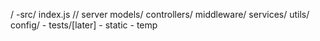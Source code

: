 /
  -src/
      index.js // server
      models/
      controllers/
      middleware/
      services/
      utils/
      config/
    - tests/[later]
    - static
    - temp
    
    
